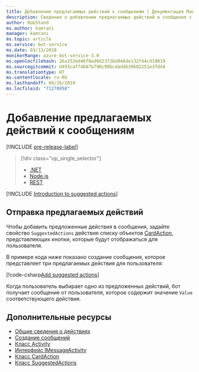 ```yaml
---
title: Добавление предлагаемых действий к сообщениям | Документация Майкрософт
description: Сведения о добавлении предлагаемых действий в сообщения с помощью пакета SDK Bot Framework для .NET.
author: RobStand
ms.author: kamrani
manager: kamrani
ms.topic: article
ms.service: bot-service
ms.date: 03/13/2018
monikerRange: azure-bot-service-3.0
ms.openlocfilehash: 26a253ed46f8ed0d23f2bd046de132f44cd19019
ms.sourcegitcommit: d493caf74b87b790c99bcdaddb30682251e3fdd4
ms.translationtype: HT
ms.contentlocale: ru-RU
ms.lasthandoff: 09/26/2019
ms.locfileid: "71278958"
---
```

# <a name="add-suggested-actions-to-messages"></a>Добавление предлагаемых действий к сообщениям

[!INCLUDE [pre-release-label](../includes/pre-release-label-v3.md)]

> [!div class="op_single_selector"]
> - [.NET](../dotnet/bot-builder-dotnet-add-suggested-actions.md)
> - [Node.js](../nodejs/bot-builder-nodejs-send-suggested-actions.md)
> - [REST](../rest-api/bot-framework-rest-connector-add-suggested-actions.md)

[!INCLUDE [Introduction to suggested actions](../includes/snippet-suggested-actions-intro.md)]

## <a name="send-suggested-actions"></a>Отправка предлагаемых действий

Чтобы добавить предложенные действия в сообщения, задайте свойство `SuggestedActions` действия списку объектов [CardAction][cardAction], представляющих кнопки, которые будут отображаться для пользователя. 

В примере кода ниже показано создание сообщения, которое представляет три предлагаемых действия для пользователя:

[!code-csharp[Add suggested actions](../includes/code/dotnet-add-suggested-actions.cs#addSuggestedActions)]

Когда пользователь выбирает одно из предложенных действий, бот получает сообщение от пользователя, которое содержит значение `Value` соответствующего действия.

## <a name="additional-resources"></a>Дополнительные ресурсы

- [Общие сведения о действиях](bot-builder-dotnet-activities.md)
- [Создание сообщений](bot-builder-dotnet-create-messages.md)
- [Класс Activity](https://aka.ms/ActivityClass-dotnet-API)
- <a href="/dotnet/api/microsoft.bot.connector.imessageactivity" target="_blank">Интерфейс IMessageActivity</a>
- <a href="/dotnet/api/microsoft.bot.connector.cardaction" target="_blank">Класс CardAction</a>
- <a href="/dotnet/api/microsoft.bot.connector.suggestedactions" target="_blank">Класс SuggestedActions</a>

[cardAction]: /dotnet/api/microsoft.bot.connector.cardaction

[inspector]: ../bot-service-channel-inspector.md


